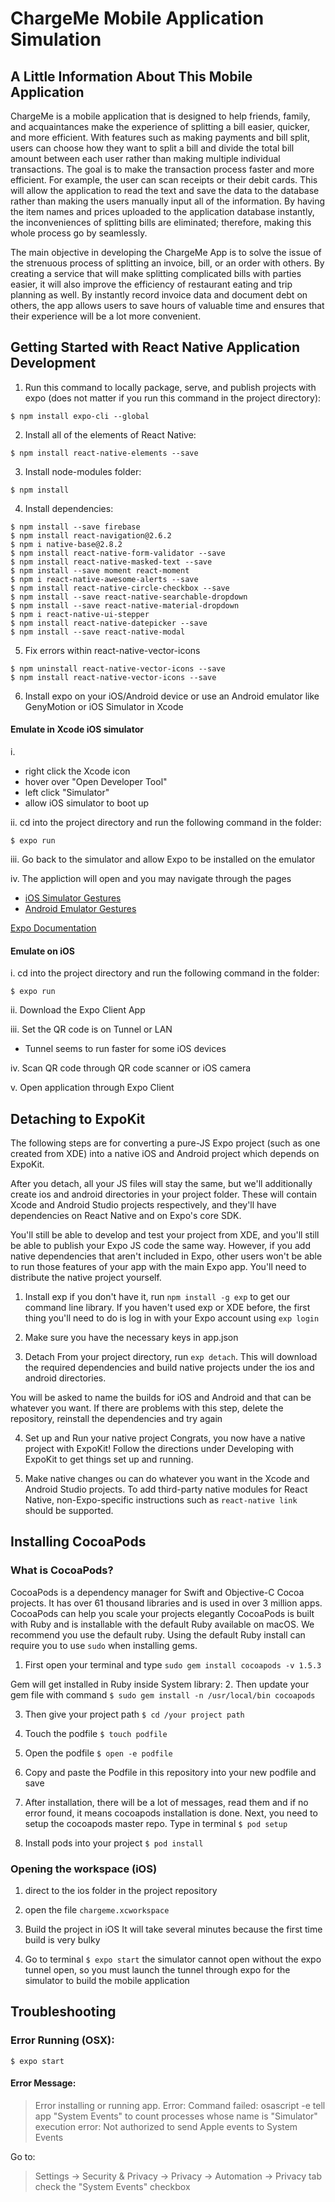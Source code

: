 # ChargeMe Mobile Application Simulation

## A Little Information About This Mobile Application
ChargeMe is a mobile application that is designed to help friends, family, and acquaintances make the experience of splitting a bill easier, quicker, and more efficient. With features such as making payments and bill split, users can choose how they want to split a bill and divide the total bill amount between each user rather than making multiple individual transactions. The goal is to make the transaction process faster and more efficient. For example, the user can scan receipts or their debit cards. This will allow the application to read the text and save the data to the database rather than making the users manually input all of the information. By having the item names and prices uploaded to the application database instantly, the inconveniences of splitting bills are eliminated; therefore, making this whole process go by seamlessly.

The main objective in developing the ChargeMe App is to solve the issue of the strenuous process of splitting an invoice, bill, or an order with others. By creating a service that will make splitting complicated bills with parties easier, it will also improve the efficiency of restaurant eating and trip planning as well. By instantly record invoice data and document debt on others, the app allows users to save hours of valuable time and ensures that their experience will be a lot more convenient.

## Getting Started with React Native Application Development

1. Run this command to locally package, serve, and publish projects with expo (does not matter if you run this command in the project directory):
```
$ npm install expo-cli --global
```
2. Install all of the elements of React Native:
```
$ npm install react-native-elements --save
```
3. Install node-modules folder:
```
$ npm install
```
4. Install dependencies:
```
$ npm install --save firebase
$ npm install react-navigation@2.6.2
$ npm i native-base@2.8.2  
$ npm install react-native-form-validator --save
$ npm install react-native-masked-text --save
$ npm install --save moment react-moment
$ npm i react-native-awesome-alerts --save
$ npm install react-native-circle-checkbox --save
$ npm install --save react-native-searchable-dropdown
$ npm install --save react-native-material-dropdown
$ npm i react-native-ui-stepper
$ npm install react-native-datepicker --save
$ npm install --save react-native-modal

```
5. Fix errors within react-native-vector-icons
```
$ npm uninstall react-native-vector-icons --save
$ npm install react-native-vector-icons --save
```
6. Install expo on your iOS/Android device or use an Android emulator like GenyMotion or iOS Simulator in Xcode

#### Emulate in Xcode iOS simulator
i.
- right click the Xcode icon
- hover over "Open Developer Tool"
- left click "Simulator"
- allow iOS simulator to boot up

ii. cd into the project directory and run the following command in the folder:
```
$ expo run
```
iii. Go back to the simulator and allow Expo to be installed on the emulator

iv. The appliction will open and you may navigate through the pages
- [iOS Simulator Gestures](https://www.dummies.com/web-design-development/mobile-apps/how-to-make-gestures-on-the-ios-simulator/)
- [Android Emulator Gestures](https://docs.genymotion.com/latest/Content/03_Virtual_Devices/Interacting_with_virtual_devices/Multi_touch_simulation.htm)

[Expo Documentation](https://docs.expo.io/versions/latest/introduction/installation/)

#### Emulate on iOS
i. cd into the project directory and run the following command in the folder:
```
$ expo run
```
ii. Download the Expo Client App

iii. Set the QR code is on Tunnel or LAN
-   Tunnel seems to run faster for some iOS devices

iv. Scan QR code through QR code scanner or iOS camera

v. Open application through Expo Client

## Detaching to ExpoKit
The following steps are for converting a pure-JS Expo project (such as one created from XDE) into a native iOS and Android project which depends on ExpoKit.

After you detach, all your JS files will stay the same, but we'll additionally create ios and android directories in your project folder. These will contain Xcode and Android Studio projects respectively, and they'll have dependencies on React Native and on Expo's core SDK.

You'll still be able to develop and test your project from XDE, and you'll still be able to publish your Expo JS code the same way. However, if you add native dependencies that aren't included in Expo, other users won't be able to run those features of your app with the main Expo app. You'll need to distribute the native project yourself.

1. Install exp
if you don't have it, run `npm install -g exp` to get our command line library.
If you haven't used exp or XDE before, the first thing you'll need to do is log in with your Expo account using `exp login`

2. Make sure you have the necessary keys in app.json

3. Detach
From your project directory, run `exp detach`. This will download the required dependencies and build native projects under the ios and android directories.

You will be asked to name the builds for iOS and Android and that can be whatever you want. If there are problems with this step, delete the repository, reinstall the dependencies and try again

4. Set up and Run your native project
Congrats, you now have a native project with ExpoKit! Follow the directions under Developing with ExpoKit to get things set up and running.

5. Make native changes
ou can do whatever you want in the Xcode and Android Studio projects.
To add third-party native modules for React Native, non-Expo-specific instructions such as `react-native link` should be supported.

## Installing CocoaPods
### What is CocoaPods?
CocoaPods is a dependency manager for Swift and Objective-C Cocoa projects. It has over 61 thousand libraries and is used in over 3 million apps. CocoaPods can help you scale your projects elegantly
CocoaPods is built with Ruby and is installable with the default Ruby available on macOS. We recommend you use the default ruby.
Using the default Ruby install can require you to use `sudo` when installing gems.

1. First open your terminal and type
`sudo gem install cocoapods -v 1.5.3`

Gem will get installed in Ruby inside System library:
2. Then update your gem file with command
`$ sudo gem install -n /usr/local/bin cocoapods`

3. Then give your project path
`$ cd /your project path`

4. Touch the podfile
`$ touch podfile`

5. Open the podfile
`$ open -e podfile`

6. Copy and paste the Podfile in this repository into your new podfile and save

7. After installation, there will be a lot of messages, read them and if no error found, it means cocoapods installation is done. Next, you need to setup the cocoapods master repo. Type in terminal
`$ pod setup`

8. Install pods into your project
`$ pod install`

### Opening the workspace (iOS)
1. direct to the ios folder in the project repository

2. open the file `chargeme.xcworkspace`

3. Build the project in iOS
It will take several minutes because the first time build is very bulky

4. Go to terminal
`$ expo start`
the simulator cannot open without the expo tunnel open, so you must launch the tunnel through expo for the simulator to build the mobile application

## Troubleshooting
### Error Running (OSX):
```
$ expo start
```
#### Error Message:
> Error installing or running app. Error: Command failed: osascript -e tell app "System Events" to count processes whose name is "Simulator"
> execution error: Not authorized to send Apple events to System Events

Go to:
> Settings -> Security & Privacy -> Privacy -> Automation -> Privacy tab
check the "System Events" checkbox
